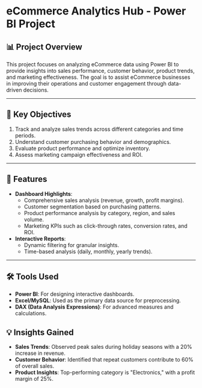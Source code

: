 # eCommerce Analytics Hub - Power BI Project

## 📊 Project Overview
This project focuses on analyzing eCommerce data using Power BI to provide insights into sales performance, customer behavior, product trends, and marketing effectiveness. The goal is to assist eCommerce businesses in improving their operations and customer engagement through data-driven decisions.

---

## 🎯 Key Objectives
1. Track and analyze sales trends across different categories and time periods.
2. Understand customer purchasing behavior and demographics.
3. Evaluate product performance and optimize inventory.
4. Assess marketing campaign effectiveness and ROI.

---

## 🚀 Features
- **Dashboard Highlights**:
  - Comprehensive sales analysis (revenue, growth, profit margins).
  - Customer segmentation based on purchasing patterns.
  - Product performance analysis by category, region, and sales volume.
  - Marketing KPIs such as click-through rates, conversion rates, and ROI.
- **Interactive Reports**:
  - Dynamic filtering for granular insights.
  - Time-based analysis (daily, monthly, yearly trends).

---

## 🛠 Tools Used
- **Power BI**: For designing interactive dashboards.
- **Excel/MySQL**: Used as the primary data source for preprocessing.
- **DAX (Data Analysis Expressions)**: For advanced measures and calculations.

## 💡 Insights Gained

  - **Sales Trends**: Observed peak sales during holiday seasons with a 20% increase in revenue.
  - **Customer Behavior**: Identified that repeat customers contribute to 60% of overall sales.
  - **Product Insights**: Top-performing category is "Electronics," with a profit margin of 25%.
